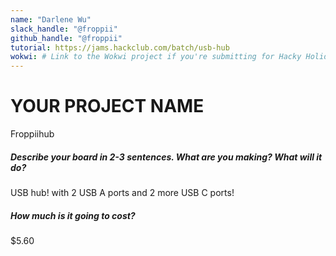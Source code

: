 ```yaml
---
name: "Darlene Wu"
slack_handle: "@froppii"
github_handle: "@froppii"
tutorial: https://jams.hackclub.com/batch/usb-hub
wokwi: # Link to the Wokwi project if you're submitting for Hacky Holidays
---
```


# YOUR PROJECT NAME
Froppiihub

##### Describe your board in 2-3 sentences. What are you making? What will it do?
USB hub! with 2 USB A ports and 2 more USB C ports!

##### How much is it going to cost?
$5.60
<!-- Tell us a little bit about your design process. What were some challenges? What helped? ***Totally optional*** -->
